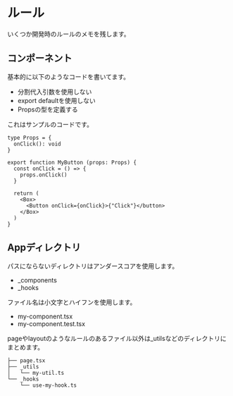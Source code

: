 # ルール

いくつか開発時のルールのメモを残します。

## コンポーネント

基本的に以下のようなコードを書いてます。

- 分割代入引数を使用しない
- export defaultを使用しない
- Propsの型を定義する

これはサンプルのコードです。

```tsx
type Props = {
  onClick(): void
}

export function MyButton (props: Props) {
  const onClick = () => {
    props.onClick()
  }

  return (
    <Box>
      <Button onClick={onClick}>{"Click"}</button>
    </Box>
  )
}
```

## Appディレクトリ

パスにならないディレクトリはアンダースコアを使用します。

- _components
- _hooks

ファイル名は小文字とハイフンを使用します。

- my-component.tsx
- my-component.test.tsx

pageやlayoutのようなルールのあるファイル以外は_utilsなどのディレクトリにまとめます。

```
├── page.tsx
├── _utils
│   └── my-util.ts
└── _hooks
    └── use-my-hook.ts
```